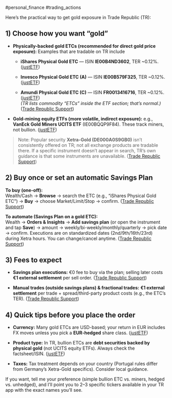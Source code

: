 #personal_finance #trading_actions 

Here’s the practical way to get gold exposure in Trade Republic (TR):

## 1) Choose how you want “gold”

- **Physically-backed gold ETCs (recommended for direct gold price exposure):** Examples that are tradable on TR include
    
    - **iShares Physical Gold ETC** — ISIN **IE00B4ND3602**, TER ~0.12%. ([justETF](https://www.justetf.com/en/broker/trade-republic/ "Trade Republic ETFs in comparison"))
        
    - **Invesco Physical Gold ETC (A)** — ISIN **IE00B579F325**, TER ~0.12%. ([justETF](https://www.justetf.com/en/broker/trade-republic/ "Trade Republic ETFs in comparison"))
        
    - **Amundi Physical Gold ETC (C)** — ISIN **FR0013416716**, TER ~0.12%. ([justETF](https://www.justetf.com/en/broker/trade-republic/ "Trade Republic ETFs in comparison"))  
        _(TR lists commodity “ETCs” inside the ETF section; that’s normal.)_ ([Trade Republic Support](https://support.traderepublic.com/en-sk/1429-Which-ETFs-can-I-trade-at-Trade-Republic?utm_source=chatgpt.com "Which ETFs can I trade at Trade Republic? - Support"))
        
- **Gold-mining equity ETFs (more volatile, indirect exposure):** e.g., **VanEck Gold Miners UCITS ETF** (IE00BQQP9F84). These track miners, not bullion. ([justETF](https://www.justetf.com/en/etf-profile.html?isin=IE00BQQP9F84&utm_source=chatgpt.com "VanEck Gold Miners UCITS ETF | A12CCL | IE00BQQP9F84"))
    

> Note: Popular security **Xetra-Gold (DE000A0S9GB0)** isn’t consistently offered on TR; not all exchange products are tradable there. If a specific instrument doesn’t appear in search, TR’s own guidance is that some instruments are unavailable. ([Trade Republic Support](https://support.traderepublic.com/de-at/1620-Warum-ist-meine-Aktie-oder-mein-ETF-nicht-handelbar?utm_source=chatgpt.com "Warum ist meine Aktie oder mein ETF nicht handelbar?"))

## 2) Buy once or set an automatic Savings Plan

**To buy (one-off):**  
Wealth/Cash → **Browse** → search the ETC (e.g., “iShares Physical Gold ETC”) → **Buy** → choose Market/Limit/Stop → confirm. ([Trade Republic Support](https://support.traderepublic.com/en-be/775-How-can-I-place-an-order?utm_source=chatgpt.com "How can I place an order?"))

**To automate (Savings Plan on a gold ETC):**  
Wealth → **Orders & Insights** → **Add savings plan** (or open the instrument and tap **Save**) → amount → weekly/bi-weekly/monthly/quarterly → pick date → confirm. Executions are on standardized dates (2nd/9th/16th/23rd) during Xetra hours. You can change/cancel anytime. ([Trade Republic Support](https://support.traderepublic.com/pl-pl/768-How-can-I-create-a-savings-plan?utm_source=chatgpt.com "How can I create a savings plan?"))

## 3) Fees to expect

- **Savings plan executions:** €0 fee to buy via the plan; selling later costs **€1 external settlement** per sell order. ([Trade Republic Support](https://support.traderepublic.com/en-fi/760-What-are-savings-plans?utm_source=chatgpt.com "What are savings plans?"))
    
- **Manual trades (outside savings plans) & fractional trades:** **€1 external settlement** per trade + spread/third-party product costs (e.g., the ETC’s TER). ([Trade Republic Support](https://support.traderepublic.com/en-nl?utm_source=chatgpt.com "Trade Republic help center - Support"))
    

## 4) Quick tips before you place the order

- **Currency:** Many gold ETCs are USD-based; your return in EUR includes FX moves unless you pick a **EUR-hedged** share class. ([justETF](https://www.justetf.com/en/broker/trade-republic/ "Trade Republic ETFs in comparison"))
    
- **Product type:** In TR, bullion ETCs are **debt securities backed by physical gold** (not UCITS equity ETFs). Always check the factsheet/ISIN. ([justETF](https://www.justetf.com/en/etf-profile.html?isin=IE00B4ND3602&utm_source=chatgpt.com "iShares Physical Gold ETC | A1KWPQ | IE00B4ND3602"))
    
- **Taxes:** Tax treatment depends on your country (Portugal rules differ from Germany’s Xetra-Gold specifics). Consider local guidance.
    

If you want, tell me your preference (simple bullion ETC vs. miners, hedged vs. unhedged), and I’ll point you to 2–3 specific tickers available in your TR app with the exact names you’ll see.
